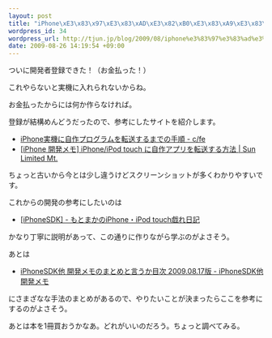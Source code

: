 ```yaml
--- 
layout: post
title: "iPhone\xE3\x83\x97\xE3\x83\xAD\xE3\x82\xB0\xE3\x83\xA9\xE3\x83\x9F\xE3\x83\xB3\xE3\x82\xB0\xE5\xA7\x8B\xE3\x82\x81\xE3\x81\xBE\xE3\x81\x99"
wordpress_id: 34
wordpress_url: http://tjun.jp/blog/2009/08/iphone%e3%83%97%e3%83%ad%e3%82%b0%e3%83%a9%e3%83%9f%e3%83%b3%e3%82%b0%e5%a7%8b%e3%82%81%e3%81%be%e3%81%99/
date: 2009-08-26 14:19:54 +09:00
---
```

ついに開発者登録できた！（お金払った！）

これやらないと実機に入れられないからね。

お金払ったからには何か作らなければ。

登録が結構めんどうだったので、参考にしたサイトを紹介します。
<ul>
	<li><a href="http://d.hatena.ne.jp/uzulla/20080911#p1"></a><a href="http://d.hatena.ne.jp/uzulla/20080911#p1">iPhone実機に自作プログラムを転送するまでの手順 - c/fe</a></li>
	<li><a href="http://www.syuhari.jp/blog/archives/973">[iPhone 開発メモ] iPhone/iPod touch に自作アプリを転送する方法 | Sun Limited Mt.</a></li>
</ul>
ちょっと古いから今とは少し違うけどスクリーンショットが多くわかりやすいです。

これからの開発の参考にしたいのは
<ul>
	<li><a href="http://d.hatena.ne.jp/moto_maka/searchdiary?word=%2a%5biPhoneSDK%5d">[iPhoneSDK] - もとまかのiPhone・iPod touch戯れ日記</a></li>
</ul>
かなり丁寧に説明があって、この通りに作りながら学ぶのがよさそう。

あとは
<ul>
	<li><a href="http://d.hatena.ne.jp/uosoft/20090817/1250435305">iPhoneSDK他 開発メモのまとめと言うか目次 2009.08.17版 - iPhoneSDK他 開発メモ</a></li>
</ul>
にさまざなな手法のまとめがあるので、やりたいことが決まったらここを参考にするのがよさそう。

あとは本を1冊買おうかなあ。どれがいいのだろう。ちょっと調べてみる。
